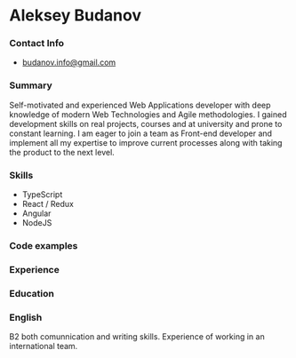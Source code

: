 # Aleksey Budanov

### Contact Info
  - budanov.info@gmail.com

### Summary
Self-motivated and experienced Web Applications developer with deep knowledge of modern Web Technologies and Agile methodologies. 
I gained development skills on real projects, courses and at university and prone to constant learning. I am eager to join a team as Front-end developer and
implement all my expertise to improve current processes along with taking the product to the next level.

### Skills
* TypeScript
* React / Redux
* Angular
* NodeJS
 
### Code examples

### Experience

### Education

### English

B2 both comunnication and writing skills. Experience of working in an international team.
